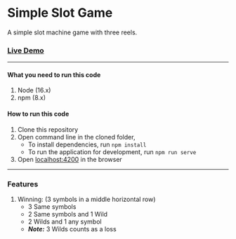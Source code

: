 # Simple Slot Game
A simple slot machine game with three reels.

### [Live Demo](https://asiryk.github.io/slot-game/ "Slot game")

---

#### What you need to run this code
1. Node (16.x)
2. npm (8.x)

#### How to run this code
1. Clone this repository
2. Open command line in the cloned folder,
   - To install dependencies, run ```npm install```
   - To run the application for development, run ```npm run serve```
3. Open [localhost:4200](http://localhost:4200/) in the browser

---

### Features
1. Winning: (3 symbols in a middle horizontal row)
   - 3 Same symbols
   - 2 Same symbols and 1 Wild
   - 2 Wilds and 1 any symbol
   - _**Note:**_ 3 Wilds counts as a loss
